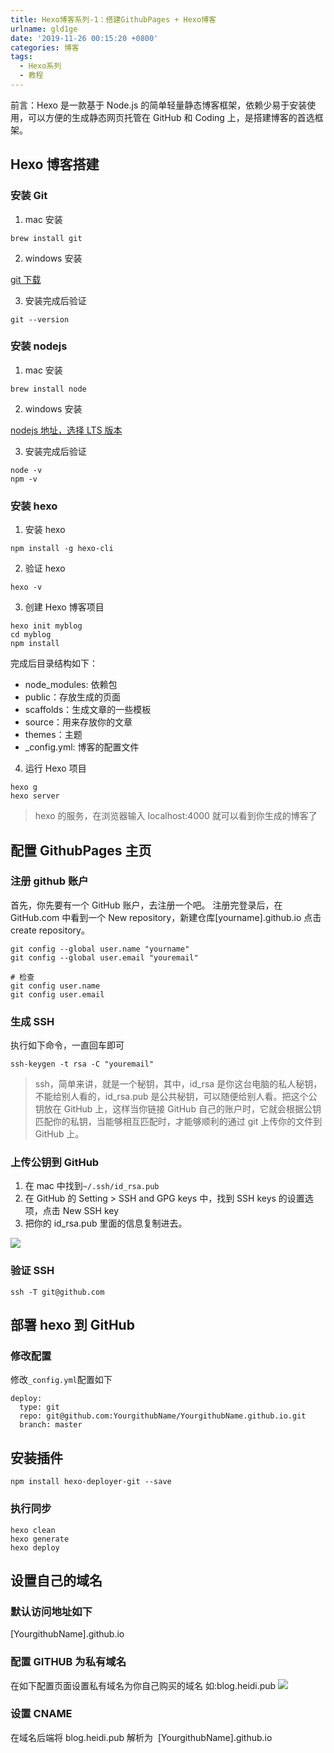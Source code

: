 ```yaml
---
title: Hexo博客系列-1：搭建GithubPages + Hexo博客
urlname: gld1ge
date: '2019-11-26 00:15:20 +0800'
categories: 博客
tags:
  - Hexo系列
  - 教程
---
```


前言：Hexo 是一款基于 Node.js 的简单轻量静态博客框架，依赖少易于安装使用，可以方便的生成静态网页托管在 GitHub 和 Coding 上，是搭建博客的首选框架。

<!-- more -->

## Hexo 博客搭建

### 安装 Git

1. mac 安装

```shell
brew install git
```

2. windows 安装

[git 下载](https://gitforwindows.org/)

3. 安装完成后验证

```shell
git --version
```

### 安装 nodejs

1. mac 安装

```shell
brew install node
```

2. windows 安装

[nodejs 地址，选择 LTS 版本](https://nodejs.org/en/download/)

3. 安装完成后验证

```shell
node -v
npm -v
```

### 安装 hexo

1. 安装 hexo

```shell
npm install -g hexo-cli
```

2. 验证 hexo

```shell
hexo -v
```

3. 创建 Hexo 博客项目

```shell
hexo init myblog
cd myblog
npm install
```

完成后目录结构如下：

- node_modules: 依赖包
- public：存放生成的页面
- scaffolds：生成文章的一些模板
- source：用来存放你的文章
- themes：主题
- \_config.yml: 博客的配置文件

4. 运行 Hexo 项目

```shell
hexo g
hexo server
```

> hexo 的服务，在浏览器输入 localhost:4000 就可以看到你生成的博客了

##

## 配置 GithubPages 主页

### 注册 github 账户

首先，你先要有一个 GitHub 账户，去注册一个吧。
注册完登录后，在 GitHub.com 中看到一个 New repository，新建仓库[yourname].github.io
点击 create repository。

```shell
git config --global user.name "yourname"
git config --global user.email "youremail"

# 检查
git config user.name
git config user.email
```

### 生成 SSH

执行如下命令，一直回车即可

```shell
ssh-keygen -t rsa -C "youremail"
```

> ssh，简单来讲，就是一个秘钥，其中，id_rsa 是你这台电脑的私人秘钥，不能给别人看的，id_rsa.pub 是公共秘钥，可以随便给别人看。把这个公钥放在 GitHub 上，这样当你链接 GitHub 自己的账户时，它就会根据公钥匹配你的私钥，当能够相互匹配时，才能够顺利的通过 git 上传你的文件到 GitHub 上。

### 上传公钥到 GitHub

1. 在 mac 中找到`~/.ssh/id_rsa.pub`
1. 在 GitHub 的 Setting > SSH and GPG keys 中，找到 SSH keys 的设置选项，点击 New SSH key
1. 把你的 id_rsa.pub 里面的信息复制进去。

![](https://cdn.nlark.com/yuque/0/2019/jpeg/264294/1574749300215-4951a6bb-34e4-4b83-803d-b0e9c19a75b0.jpeg#align=left&display=inline&height=1080&originHeight=1080&originWidth=2411&size=0&status=done&width=2411)

### 验证 SSH

```shell
ssh -T git@github.com
```

## 部署 hexo 到 GitHub

### 修改配置

修改`_config.yml`配置如下

```shell
deploy:
  type: git
  repo: git@github.com:YourgithubName/YourgithubName.github.io.git
  branch: master
```

## 安装插件

```shell
npm install hexo-deployer-git --save
```

### 执行同步

```shell
hexo clean
hexo generate
hexo deploy
```

## 设置自己的域名

### 默认访问地址如下

[YourgithubName].github.io

### 配置 GITHUB 为私有域名

在如下配置页面设置私有域名为你自己购买的域名 如:blog.heidi.pub
![](https://cdn.nlark.com/yuque/0/2019/jpeg/264294/1574749319525-5c29c261-635f-425e-983e-4c2f03690432.jpeg#align=left&display=inline&height=1080&originHeight=1080&originWidth=2105&size=0&status=done&width=2105)

### 设置 CNAME

在域名后端将 blog.heidi.pub 解析为  [YourgithubName].github.io
